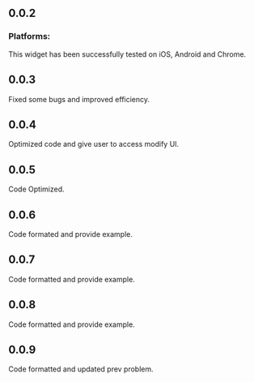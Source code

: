 ## 0.0.2

### Platforms:
This widget has been successfully tested on iOS, Android and Chrome.

## 0.0.3
Fixed some bugs and improved efficiency.

## 0.0.4
Optimized code and give user to access modify UI.

## 0.0.5
Code Optimized.

## 0.0.6
Code formated and provide example.

## 0.0.7
Code formatted and provide example.

## 0.0.8
Code formatted and provide example.

## 0.0.9
Code formatted and updated prev problem.